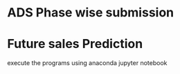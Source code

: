 # ADS Phase wise submission
# Future sales Prediction


execute the programs using anaconda jupyter notebook
